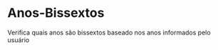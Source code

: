 Anos-Bissextos
==============

Verifica quais anos são bissextos baseado nos anos informados pelo usuário